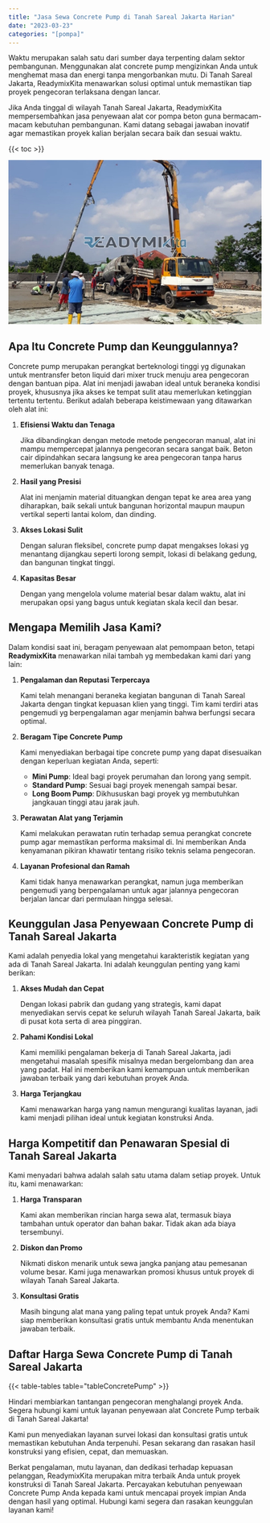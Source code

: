 ```yaml
---
title: "Jasa Sewa Concrete Pump di Tanah Sareal Jakarta Harian"
date: "2023-03-23"
categories: "[pompa]"
---
```


Waktu merupakan salah satu dari sumber daya terpenting dalam sektor pembangunan. Menggunakan alat concrete pump mengizinkan Anda untuk menghemat masa dan energi tanpa mengorbankan mutu. Di Tanah Sareal Jakarta, ReadymixKita menawarkan solusi optimal untuk memastikan tiap proyek pengecoran terlaksana dengan lancar.

Jika Anda tinggal di wilayah Tanah Sareal Jakarta, ReadymixKita mempersembahkan jasa penyewaan alat cor pompa beton guna bermacam-macam kebutuhan pembangunan. Kami datang sebagai jawaban inovatif agar memastikan proyek kalian berjalan secara baik dan sesuai waktu.

{{< toc >}}

![Jasa Sewa Concrete Pump di Tanah Sareal Jakarta Harian](/images/pompa/sewa-pompa-10.jpg)

## Apa Itu Concrete Pump dan Keunggulannya?

Concrete pump merupakan perangkat berteknologi tinggi yg digunakan untuk mentransfer beton liquid dari mixer truck menuju area pengecoran dengan bantuan pipa. Alat ini menjadi jawaban ideal untuk beraneka kondisi proyek, khususnya jika akses ke tempat sulit atau memerlukan ketinggian tertentu tertentu. Berikut adalah beberapa keistimewaan yang ditawarkan oleh alat ini:

1. **Efisiensi Waktu dan Tenaga**

   Jika dibandingkan dengan metode metode pengecoran manual, alat ini mampu mempercepat jalannya pengecoran secara sangat baik. Beton cair dipindahkan secara langsung ke area pengecoran tanpa harus memerlukan banyak tenaga.

2. **Hasil yang Presisi**

   Alat ini menjamin material dituangkan dengan tepat ke area area yang diharapkan, baik sekali untuk bangunan horizontal maupun maupun vertikal seperti lantai kolom, dan dinding.

3. **Akses Lokasi Sulit**

   Dengan saluran fleksibel, concrete pump dapat mengakses lokasi yg menantang dijangkau seperti lorong sempit, lokasi di belakang gedung, dan bangunan tingkat tinggi.

4. **Kapasitas Besar**

   Dengan yang mengelola volume material besar dalam waktu, alat ini merupakan opsi yang bagus untuk kegiatan skala kecil dan besar.

## Mengapa Memilih Jasa Kami?

Dalam kondisi saat ini, beragam penyewaan alat pemompaan beton, tetapi **ReadymixKita** menawarkan nilai tambah yg membedakan kami dari yang lain:

1. **Pengalaman dan Reputasi Terpercaya**

   Kami telah menangani beraneka kegiatan bangunan di Tanah Sareal Jakarta dengan tingkat kepuasan klien yang tinggi. Tim kami terdiri atas pengemudi yg berpengalaman agar menjamin bahwa berfungsi secara optimal.

2. **Beragam Tipe Concrete Pump**

   Kami menyediakan berbagai tipe concrete pump yang dapat disesuaikan dengan keperluan kegiatan Anda, seperti:
   - **Mini Pump**: Ideal bagi proyek perumahan dan lorong yang sempit.
   - **Standard Pump**: Sesuai bagi proyek menengah sampai besar.
   - **Long Boom Pump**: Dikhususkan bagi proyek yg membutuhkan jangkauan tinggi atau jarak jauh.

3. **Perawatan Alat yang Terjamin**

   Kami melakukan perawatan rutin terhadap semua perangkat concrete pump agar memastikan performa maksimal di. Ini memberikan Anda kenyamanan pikiran khawatir tentang risiko teknis selama pengecoran.

4. **Layanan Profesional dan Ramah**

   Kami tidak hanya menawarkan perangkat, namun juga memberikan pengemudi yang berpengalaman untuk agar jalannya pengecoran berjalan lancar dari permulaan hingga selesai.

## Keunggulan Jasa Penyewaan Concrete Pump di Tanah Sareal Jakarta

Kami adalah penyedia lokal yang mengetahui karakteristik kegiatan yang ada di Tanah Sareal Jakarta. Ini adalah keunggulan penting yang kami berikan:

1. **Akses Mudah dan Cepat**

   Dengan lokasi pabrik dan gudang yang strategis, kami dapat menyediakan servis cepat ke seluruh wilayah Tanah Sareal Jakarta, baik di pusat kota serta di area pinggiran.

2. **Pahami Kondisi Lokal**

   Kami memiliki pengalaman bekerja di Tanah Sareal Jakarta, jadi mengetahui masalah spesifik misalnya medan bergelombang dan area yang padat. Hal ini memberikan kami kemampuan untuk memberikan jawaban terbaik yang dari kebutuhan proyek Anda.

3. **Harga Terjangkau**

   Kami menawarkan harga yang namun mengurangi kualitas layanan, jadi kami menjadi pilihan ideal untuk kegiatan konstruksi Anda.

## Harga Kompetitif dan Penawaran Spesial di Tanah Sareal Jakarta

Kami menyadari bahwa adalah salah satu utama dalam setiap proyek. Untuk itu, kami menawarkan:

1. **Harga Transparan**

   Kami akan memberikan rincian harga sewa alat, termasuk biaya tambahan untuk operator dan bahan bakar. Tidak akan ada biaya tersembunyi.

2. **Diskon dan Promo**

   Nikmati diskon menarik untuk sewa jangka panjang atau pemesanan volume besar. Kami juga menawarkan promosi khusus untuk proyek di wilayah Tanah Sareal Jakarta.

3. **Konsultasi Gratis**

   Masih bingung alat mana yang paling tepat untuk proyek Anda? Kami siap memberikan konsultasi gratis untuk membantu Anda menentukan jawaban terbaik.

## Daftar Harga Sewa Concrete Pump di Tanah Sareal Jakarta

{{< table-tables table="tableConcretePump" >}}

Hindari membiarkan tantangan pengecoran menghalangi proyek Anda. Segera hubungi kami untuk layanan penyewaan alat Concrete Pump terbaik di Tanah Sareal Jakarta!

Kami pun menyediakan layanan survei lokasi dan konsultasi gratis untuk memastikan kebutuhan Anda terpenuhi. Pesan sekarang dan rasakan hasil konstruksi yang efisien, cepat, dan memuaskan.

Berkat pengalaman, mutu layanan, dan dedikasi terhadap kepuasan pelanggan, ReadymixKita merupakan mitra terbaik Anda untuk proyek konstruksi di Tanah Sareal Jakarta. Percayakan kebutuhan penyewaan Concrete Pump Anda kepada kami untuk mencapai proyek impian Anda dengan hasil yang optimal. Hubungi kami segera dan rasakan keunggulan layanan kami!